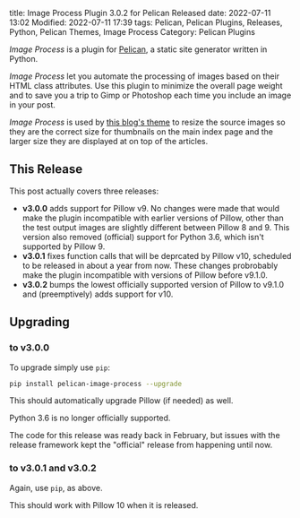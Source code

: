 title: Image Process Plugin 3.0.2 for Pelican Released
date: 2022-07-11 13:02
Modified: 2022-07-11 17:39
tags: Pelican, Pelican Plugins, Releases, Python, Pelican Themes, Image Process
Category: Pelican Plugins

*Image Process* is a plugin for [Pelican](http://docs.getpelican.com/),
a static site generator written in Python.

*Image Process* let you automate the processing of images based on their HTML
class attributes. Use this plugin to minimize the overall page weight and to
save you a trip to Gimp or Photoshop each time you include an image in your
post.

*Image Process* is used by
[this blog's theme](https://github.com/MinchinWeb/seafoam) to resize the source
images so they are the correct size for thumbnails on the main index page and
the larger size they are displayed at on top of the articles.

## This Release

<!-- PELICAN_BEGIN_SUMMARY -->
This post actually covers three releases:

- **v3.0.0** adds support for Pillow v9. No changes were made that would make
  the plugin incompatible with earlier versions of Pillow, other than the test
  output images are slightly different between Pillow 8 and 9. This version
  also removed (official) support for Python 3.6, which isn't supported by
  Pillow 9.
- **v3.0.1** fixes function calls that will be deprcated by Pillow v10,
  scheduled to be released in about a year from now. These changes probrobably
  make the plugin incompatible with versions of Pillow before v9.1.0.
- **v3.0.2** bumps the lowest officially supported version of Pillow to v9.1.0
  and (preemptively) adds support for v10.
<!-- read more -->

## Upgrading

### to v3.0.0

To upgrade simply use `pip`:

~~~sh
pip install pelican-image-process --upgrade
~~~

This should automatically upgrade Pillow (if needed) as well.

Python 3.6 is no longer officially supported.

The code for this release was ready back in February, but issues with the
release framework kept the "official" release from happening until now.

### to v3.0.1 and v3.0.2

Again, use `pip`, as above.

This should work with Pillow 10 when it is released.
